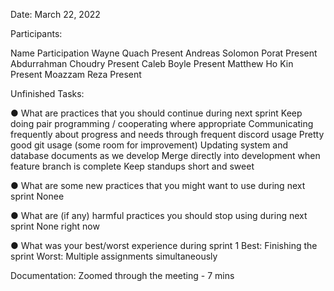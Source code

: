 Date: March 22, 2022

Participants:

Name Participation
Wayne Quach Present
Andreas Solomon Porat Present
Abdurrahman Choudry Present
Caleb Boyle Present
Matthew Ho Kin Present
Moazzam Reza Present

Unfinished Tasks:

● What are practices that you should continue during next sprint
Keep doing pair programming / cooperating where appropriate
Communicating frequently about progress and needs through frequent discord usage
Pretty good git usage (some room for improvement)
Updating system and database documents as we develop
Merge directly into development when feature branch is complete
Keep standups short and sweet

● What are some new practices that you might want to use during next sprint
Nonee

● What are (if any) harmful practices you should stop using during next sprint
None right now

● What was your best/worst experience during sprint 1
Best:
Finishing the sprint
Worst:
Multiple assignments simultaneously

Documentation:
Zoomed through the meeting - 7 mins
